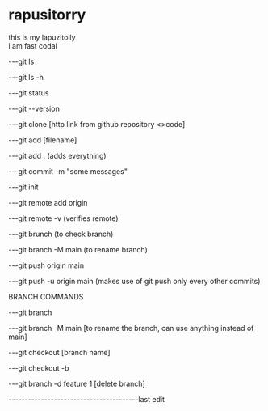 # rapusitorry
this is my lapuzitolly
<br>
i am fast codal

---git ls 

---git ls -h

---git status

---git --version

---git clone [http link from github repository <>code]

---git add [filename]


---git add . (adds everything)

---git commit -m "some messages"





---git init 

---git remote add origin <link>

---git remote -v (verifies remote)

---git brunch (to check branch)

---git branch -M main (to rename branch)

---git push origin main

---git push -u origin main (makes use of git push only every other commits)



BRANCH COMMANDS


---git branch

---git branch -M main [to rename the branch, can use anything instead of main]

---git checkout [branch name]

---git checkout -b <new branch name>

---git branch -d feature 1 [delete branch]


----------------------------------------last edit